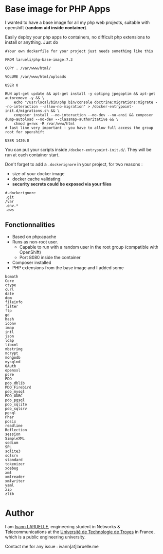 # Base image for PHP Apps

I wanted to have a base image for all my php web projects, suitable with openshift (**random uid inside container**).

Easily deploy your php apps to containers, no difficult php extensions to install or anything.
Just do

```
#Your own dockerfile for your project just needs something like this

FROM larueli/php-base-image:7.3

COPY . /var/www/html/

VOLUME /var/www/html/uploads

USER 0

RUN apt-get update && apt-get install -y optipng jpegoptim && apt-get autoremove -y && \
    echo "/usr/local/bin/php bin/console doctrine:migrations:migrate --no-interaction --allow-no-migration" > /docker-entrypoint-init.d/migrations.sh && \
    composer install --no-interaction --no-dev --no-ansi && composer dump-autoload --no-dev --classmap-authoritative && \
    chmod g=rwx -R /var/www/html
# last line very important : you have to allow full access the group root for openshift

USER 1420:0
```

You can put your scripts inside `/docker-entrypoint-init.d/`. They will be run at each container start.

Don't forget to add a `.dockerignore` in your project, for two reasons :
* size of your docker image
* docker cache validating
* **security secrets could be exposed via your files**

```
#.dockerignore
.git
/var
.env.*
.aws
```

## Fonctionnalities
* Based on php:apache
* Runs as non-root user.
    * Capable to run with a random user in the root group (compatible with OpenShift)
    * Port 8080 inside the container
* Composer installed
* PHP extensions from the base image and I added some
```
bcmath
Core
ctype
curl
date
dom
fileinfo
filter
ftp
gd
hash
iconv
imap
intl
json
ldap
libxml
mbstring
mcrypt
mongodb
mysqlnd
OAuth
openssl
pcre
PDO
pdo_dblib
PDO_Firebird
pdo_mysql
PDO_ODBC
pdo_pgsql
pdo_sqlite
pdo_sqlsrv
pgsql
Phar
posix
readline
Reflection
session
SimpleXML
sodium
SPL
sqlite3
sqlsrv
standard
tokenizer
xdebug
xml
xmlreader
xmlwriter
yaml
zip
zlib
```

# Author


I am [Ivann LARUELLE](https://www.linkedin.com/in/ilaruelle/), engineering student in Networks & Telecommunications at the [Université de Technologie de Troyes](https://www.utt.fr/) in France, which is a public engineering university.

Contact me for any issue : ivann[at]laruelle.me